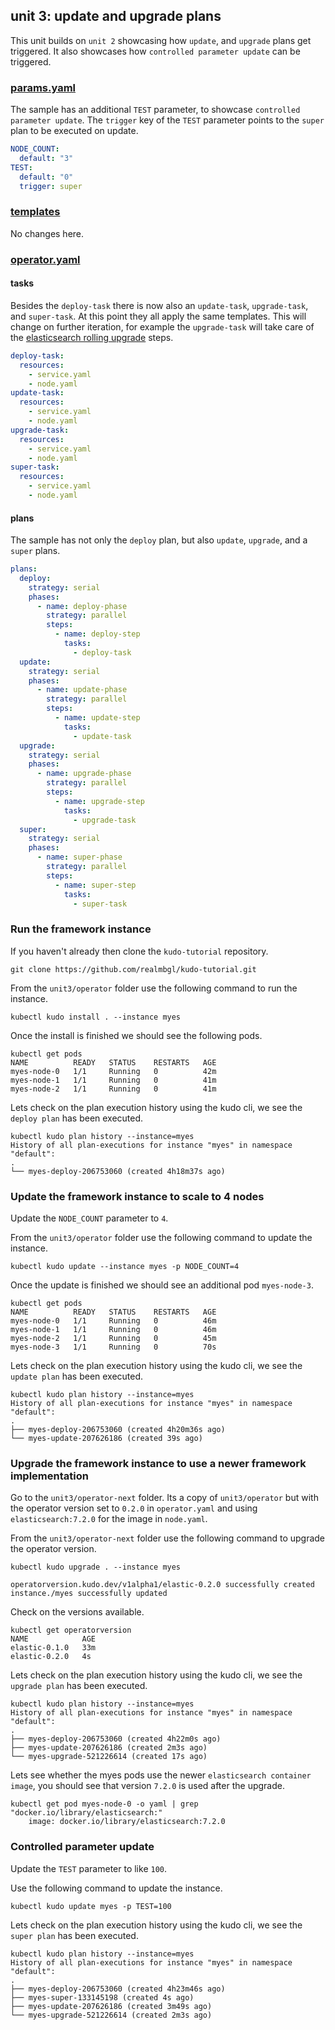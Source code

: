 ## unit 3: update and upgrade plans

This unit builds on `unit 2` showcasing how `update`, and `upgrade` plans get triggered. It also showcases how `controlled parameter update` can be triggered.


### [params.yaml](operator/params.yaml)

The sample has an additional `TEST` parameter, to showcase `controlled parameter update`. The `trigger` key of the `TEST` parameter points to the `super` plan to be executed on update.

```yaml
NODE_COUNT:
  default: "3"
TEST:
  default: "0"
  trigger: super
```

### [templates](operator/templates)

No changes here.

### [operator.yaml](operator/operator.yaml)

#### tasks

Besides the `deploy-task` there is now also an `update-task`, `upgrade-task`, and `super-task`. At this point they all apply the same templates. This will change on further iteration, for example the `upgrade-task` will take care of the [elasticsearch rolling upgrade](https://www.elastic.co/guide/en/elasticsearch/reference/current/rolling-upgrades.html) steps.

```yaml
deploy-task:
  resources:
    - service.yaml
    - node.yaml
update-task:
  resources:
    - service.yaml
    - node.yaml
upgrade-task:
  resources:
    - service.yaml
    - node.yaml
super-task:
  resources:
    - service.yaml
    - node.yaml
```

#### plans

The sample has not only the `deploy` plan, but also `update`, `upgrade`, and a `super` plans.

```yaml
plans:
  deploy:
    strategy: serial
    phases:
      - name: deploy-phase
        strategy: parallel
        steps:
          - name: deploy-step
            tasks:
              - deploy-task
  update:
    strategy: serial
    phases:
      - name: update-phase
        strategy: parallel
        steps:
          - name: update-step
            tasks:
              - update-task
  upgrade:
    strategy: serial
    phases:
      - name: upgrade-phase
        strategy: parallel
        steps:
          - name: upgrade-step
            tasks:
              - upgrade-task
  super:
    strategy: serial
    phases:
      - name: super-phase
        strategy: parallel
        steps:
          - name: super-step
            tasks:
              - super-task
```


### Run the framework instance

If you haven't already then clone the `kudo-tutorial` repository.

```
git clone https://github.com/realmbgl/kudo-tutorial.git
```

From the `unit3/operator` folder use the following command to run the instance.

```
kubectl kudo install . --instance myes
```

Once the install is finished we should see the following pods.
```
kubectl get pods
NAME          READY   STATUS    RESTARTS   AGE
myes-node-0   1/1     Running   0          42m
myes-node-1   1/1     Running   0          41m
myes-node-2   1/1     Running   0          41m
```

Lets check on the plan execution history using the kudo cli, we see the `deploy plan` has been executed.

```
kubectl kudo plan history --instance=myes
History of all plan-executions for instance "myes" in namespace "default":
.
└── myes-deploy-206753060 (created 4h18m37s ago)
```


### Update the framework instance to scale to 4 nodes

Update the `NODE_COUNT` parameter to `4`.

From the `unit3/operator` folder use the following command to update the instance.

```
kubectl kudo update --instance myes -p NODE_COUNT=4
```

Once the update is finished we should see an additional pod `myes-node-3`.

```
kubectl get pods
NAME          READY   STATUS    RESTARTS   AGE
myes-node-0   1/1     Running   0          46m
myes-node-1   1/1     Running   0          46m
myes-node-2   1/1     Running   0          45m
myes-node-3   1/1     Running   0          70s

```

Lets check on the plan execution history using the kudo cli, we see the `update plan` has been executed.

```
kubectl kudo plan history --instance=myes
History of all plan-executions for instance "myes" in namespace "default":
.
├── myes-deploy-206753060 (created 4h20m36s ago)
└── myes-update-207626186 (created 39s ago)
```


### Upgrade the framework instance to use a newer framework implementation

Go to the `unit3/operator-next` folder. Its a copy of `unit3/operator` but with the operator version set to `0.2.0` in `operator.yaml` and using `elasticsearch:7.2.0` for the image in `node.yaml`.

From the `unit3/operator-next` folder use the following command to upgrade the operator version.

```
kubectl kudo upgrade . --instance myes

operatorversion.kudo.dev/v1alpha1/elastic-0.2.0 successfully created
instance./myes successfully updated
```

Check on the versions available.

```
kubectl get operatorversion
NAME            AGE
elastic-0.1.0   33m
elastic-0.2.0   4s
```

Lets check on the plan execution history using the kudo cli, we see the `upgrade plan` has been executed.

```
kubectl kudo plan history --instance=myes
History of all plan-executions for instance "myes" in namespace "default":
.
├── myes-deploy-206753060 (created 4h22m0s ago)
├── myes-update-207626186 (created 2m3s ago)
└── myes-upgrade-521226614 (created 17s ago)
```

Lets see whether the myes pods use the newer `elasticsearch container image`, you should see that version `7.2.0` is used after the upgrade.

```
kubectl get pod myes-node-0 -o yaml | grep "docker.io/library/elasticsearch:"
    image: docker.io/library/elasticsearch:7.2.0
```

### Controlled parameter update

Update the `TEST` parameter to like `100`.

Use the following command to update the instance.

```
kubectl kudo update myes -p TEST=100
```

Lets check on the plan execution history using the kudo cli, we see the `super plan` has been executed.

```
kubectl kudo plan history --instance=myes
History of all plan-executions for instance "myes" in namespace "default":
.
├── myes-deploy-206753060 (created 4h23m46s ago)
├── myes-super-133145198 (created 4s ago)
├── myes-update-207626186 (created 3m49s ago)
└── myes-upgrade-521226614 (created 2m3s ago)
```
